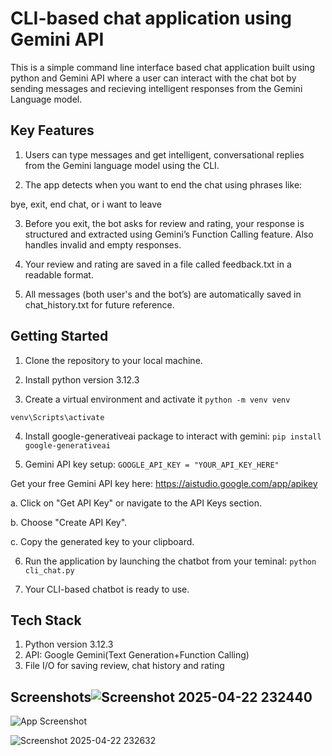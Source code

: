 
# CLI-based chat application using Gemini API

This is a simple command line interface based chat application built using python and Gemini API where a user can interact with the chat bot by sending messages and recieving intelligent responses from the Gemini Language model.


## Key Features
 1. Users can type messages and get intelligent, conversational replies from the Gemini language model using the CLI.

2. The app detects when you want to end the chat using phrases like:

bye, exit, end chat, or i want to leave

3. Before you exit, the bot asks for review and rating, your response is structured and extracted using Gemini’s Function Calling feature. Also handles invalid and empty responses. 

4. Your review and rating are saved in a file called feedback.txt in a readable format.

5. All messages (both user's and the bot’s) are automatically saved in chat_history.txt for future reference.
## Getting Started
1. Clone the repository to your local machine.
2. Install python version 3.12.3

3. Create a virtual environment and activate it
```python -m venv venv```

```venv\Scripts\activate``` 

4. Install google-generativeai package to interact with gemini:
```pip install google-generativeai ```

5. Gemini API key setup:
```GOOGLE_API_KEY = "YOUR_API_KEY_HERE"```

Get your free Gemini API key here:
https://aistudio.google.com/app/apikey

a. Click on "Get API Key" or navigate to the API Keys section.

b. Choose "Create API Key".

c. Copy the generated key to your clipboard.

6. Run the application by launching the chatbot from your teminal:
```python cli_chat.py```

7. Your CLI-based chatbot is ready to use.


    
## Tech Stack
1. Python version 3.12.3
2. API: Google Gemini(Text Generation+Function Calling)
3. File I/O for saving review, chat history and rating

## Screenshots![Screenshot 2025-04-22 232440](https://github.com/user-attachments/assets/1856bd57-6a7f-4711-8325-dfe030438996)


![App Screenshot](https://via.placeholder.com/468x300?text=App+Screenshot+Here)

![Screenshot 2025-04-22 232632](https://github.com/user-attachments/assets/3c2bbf2f-427b-4abe-95dd-a993eeade52b)

 
